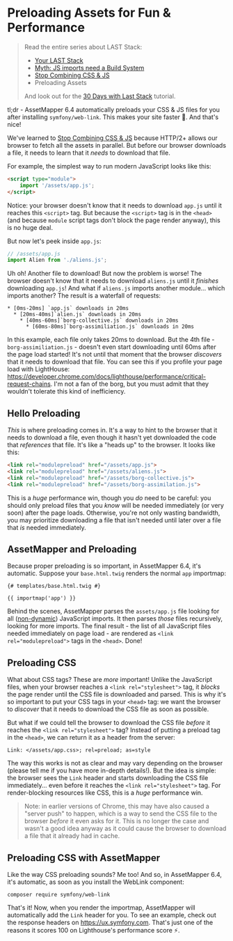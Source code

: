 # Preloading Assets for Fun & Performance

> Read the entire series about LAST Stack:
> * [Your LAST Stack](https://symfonycasts.com/blog/last-stack)
> * [Myth: JS imports need a Build System](https://symfonycasts.com/blog/myth-imports-need-build)
> * [Stop Combining CSS & JS](/blog/stop-combining-files)
> * Preloading Assets
>
> And look out for the [30 Days with Last Stack](https://symfonycasts.com/screencast/30-days-last)
> tutorial.

tl;dr - AssetMapper 6.4 automatically preloads your CSS & JS files for you
after installing `symfony/web-link`. This makes your site faster 🚀. And that's nice!

We've learned to [Stop Combining CSS & JS](/blog/stop-combining-files) because
HTTP/2+ allows our browser to fetch all the assets in parallel. But before
our browser downloads a file, it needs to learn that it *needs* to download that file.  

For example, the simplest way to run modern JavaScript looks like this:

```html
<script type="module">
    import '/assets/app.js';
</script>
```

Notice: your browser doesn't know that it needs to download `app.js`
until it reaches this `<script>` tag. But because the `<script>` tag is in
the `<head>` (and because `module` script tags don't block the page render anyway),
this is no huge deal.

But now let's peek inside `app.js`:

```js
// /assets/app.js
import Alien from './aliens.js';
```

Uh oh! Another file to download! But now the problem is worse! The browser
doesn't know that it needs to download `aliens.js` until it *finishes* downloading
`app.js`! And what if `aliens.js` imports another module... which imports another?
The result is a waterfall of requests:

```
* [0ms-20ms] `app.js` downloads in 20ms
  * [20ms-40ms]`alien.js` downloads in 20ms
    * [40ms-60ms]`borg-collective.js` downloads in 20ms
      * [60ms-80ms]`borg-assimiliation.js` downloads in 20ms
```

In this example, each file only takes 20ms to download. But the 4th file - 
`borg-assimiliation.js` - doesn't even start downloading until 60ms after the
page load started! It's not until that moment that the browser *discovers* that
it needs to download that file. You can see this if you profile your page load
with LightHouse: https://developer.chrome.com/docs/lighthouse/performance/critical-request-chains.
I'm not a fan of the borg, but you must admit that they wouldn't tolerate this
kind of inefficiency.

## Hello Preloading

*This* is where preloading comes in. It's a way to hint to the browser that it
needs to download a file, even though it hasn't yet downloaded the code that
*references* that file. It's like a "heads up" to the browser. It looks like
this:

```html
<link rel="modulepreload" href="/assets/app.js">
<link rel="modulepreload" href="/assets/aliens.js">
<link rel="modulepreload" href="/assets/borg-collective.js">
<link rel="modulepreload" href="/assets/borg-assimilation.js">
```

This is a *huge* performance win, though you *do* need to be careful: you
should only preload files that you *know* will be needed immediately (or
very soon) after the page loads. Otherwise, you're not only wasting bandwidth,
you may prioritize downloading a file that isn't needed until later over
a file that *is* needed immediately.

## AssetMapper and Preloading

Because proper preloading is so important, in AssetMapper 6.4, it's automatic.
Suppose your `base.html.twig` renders the normal `app` importmap:

```twig
{# templates/base.html.twig #}

{{ importmap('app') }}
```

Behind the scenes, AssetMapper parses the `assets/app.js` file looking for
all ([non-dynamic](https://developer.mozilla.org/en-US/docs/Web/JavaScript/Reference/Operators/import))
JavaScript imports. It then parses *those* files recursively, looking for more imports.
The final result - the list of all JavaScript files needed immediately on page load -
are rendered as `<link rel="modulepreload">` tags in the `<head>`. Done!

## Preloading CSS

What about CSS tags? These are *more* important! Unlike the JavaScript files,
when your browser reaches a `<link rel="stylesheet">` tag, it *blocks* the page
render until the CSS file is downloaded and parsed. This is why it's so important
to put your CSS tags in your `<head>` tag: we want the browser to *discover* that
it needs to download the CSS file as soon as possible.

But what if we could tell the browser to download the CSS file *before* it reaches
the `<link rel="stylesheet">` tag? Instead of putting a preload tag in the `<head>`,
we can return it as a header from the server:

```
Link: </assets/app.css>; rel=preload; as=style
```

The way this works is not as clear and may vary depending on the browser (please
tell me if you have more in-depth details!). But the idea is simple:
the browser sees the `Link` header and starts downloading the CSS file
immediately... even before it reaches the `<link rel="stylesheet">` tag.
For render-blocking resources like CSS, this is a *huge* performance win.

> Note: in earlier versions of Chrome, this may have also caused a "server push"
> to happen, which is a way to send the CSS file to the browser *before* it even
> asks for it. This is no longer the case and wasn't a good idea anyway as it
> could cause the browser to download a file that it already had in cache.

## Preloading CSS with AssetMapper

Like the way CSS preloading sounds? Me too! And so, in AssetMapper 6.4, it's automatic,
as soon as you install the WebLink component:

```
composer require symfony/web-link
```

That's it! Now, when you render the importmap, AssetMapper will automatically
add the `Link` header for you. To see an example, check out the response headers
on https://ux.symfony.com. That's just one of the reasons it scores 100 on
Lighthouse's performance score ⚡️.
